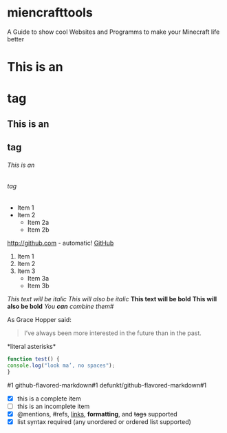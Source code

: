 # miencrafttools
A Guide to show cool Websites and Programms to make your Minecraft life better




# This is an <h1> tag
## This is an <h2> tag
###### This is an <h6> tag
  
  
  
* Item 1
* Item 2
  * Item 2a
  * Item 2b


http://github.com - automatic!
[GitHub](http://github.com)

1. Item 1
2. Item 2
3. Item 3
    * Item 3a
    * Item 3b


*This text will be italic*
_This will also be italic_
**This text will be bold**
__This will also be bold__
*You **can** combine them*#



As Grace Hopper said:
> I’ve always been more interested
> in the future than in the past.
> 


\*literal asterisks\*


```javascript
function test() {
console.log("look ma’, no spaces");
}
```


#1
github-flavored-markdown#1
defunkt/github-flavored-markdown#1

- [x] this is a complete item
- [ ] this is an incomplete item
- [x] @mentions, #refs, [links](),
**formatting**, and <del>tags</del>
supported
- [x] list syntax required (any
unordered or ordered list
supported)
